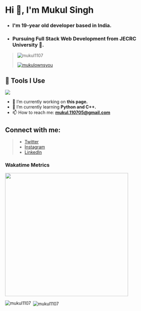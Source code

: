 
# Hi 👋, I'm Mukul Singh
- ### I'm 19-year old developer based in India. 
- ### Pursuing Full Stack Web Development from JECRC University 🏫.

> <p align="left" style="inline"> <img src="https://komarev.com/ghpvc/?username=mukul1107&label=Profile%20views&color=0e75b6&style=flat" alt="mukul1107" /> </p>
> <p align="left" style="inline"> <a href="https://twitter.com/mukulownsyou" target="blank"><img src="https://img.shields.io/twitter/follow/mukulownsyou?style=%26style%3Dfor-the-badge&logo=twitter" alt="mukulownsyou" /></a> </p>

## 🔧 Tools I Use

<p align="left">
  <a href="https://skillicons.dev">
    <img src="https://skillicons.dev/icons?i=vscode,html,css,js,py, nodejs, react, c,cpp,git,github" />
  </a>
</p>

- 🔭 I’m currently working on **this page.**
- 🌱 I’m currently learning **Python and C++.**
- 📫 How to reach me: **mukul.110705@gmail.com**

## Connect with me:

> - [Twitter](https://twitter.com/mukulownsyou)
> - [Instagram](https://instagram.com/mukulownsyou)
> - [LinkedIn](https://linkedin.com/in/mukul1107)

<!--
### My HoloPin Rewards


[![An image of @mukul1107's Holopin badges, which is a link to view their full Holopin profile](https://holopin.me/mukul1107)](https://holopin.io/@mukul1107)
*/
-->
### Wakatime Metrics
<!--START_SECTION:waka-->
<img src="https://wakatime.com/share/@018d87a9-0d84-43b4-9a41-022878ad66f3/ba7c2d13-c83d-4b04-9bd4-2306390dc15b.svg" height=400>
<!--END_SECTION:waka-->

<p><img align="left" src="https://github-readme-stats.vercel.app/api/top-langs?username=mukul1107&show_icons=true&locale=en&layout=compact" alt="mukul1107" /></p>

<p>&nbsp;<img align="center" src="https://github-readme-stats.vercel.app/api?username=mukul1107&show_icons=true&locale=en" alt="mukul1107" /></p>

